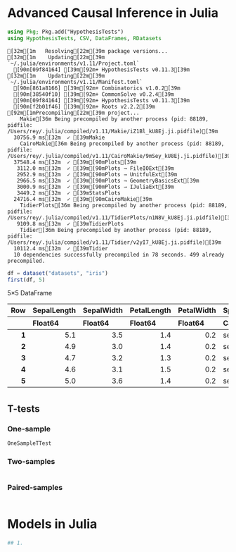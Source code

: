 # Advanced Causal Inference in Julia


```julia
using Pkg; Pkg.add("HypothesisTests")
using HypothesisTests, CSV, DataFrames, RDatasets
```

    [32m[1m   Resolving[22m[39m package versions...
    [32m[1m    Updating[22m[39m `~/.julia/environments/v1.11/Project.toml`
      [90m[09f84164] [39m[92m+ HypothesisTests v0.11.3[39m
    [32m[1m    Updating[22m[39m `~/.julia/environments/v1.11/Manifest.toml`
      [90m[861a8166] [39m[92m+ Combinatorics v1.0.2[39m
      [90m[38540f10] [39m[92m+ CommonSolve v0.2.4[39m
      [90m[09f84164] [39m[92m+ HypothesisTests v0.11.3[39m
      [90m[f2b01f46] [39m[92m+ Roots v2.2.2[39m
    [92m[1mPrecompiling[22m[39m project...
        Makie[36m Being precompiled by another process (pid: 88189, pidfile: /Users/rey/.julia/compiled/v1.11/Makie/iZ1Bl_kU8Ej.ji.pidfile)[39m
      30756.9 ms[32m  ✓ [39mMakie
        CairoMakie[36m Being precompiled by another process (pid: 88189, pidfile: /Users/rey/.julia/compiled/v1.11/CairoMakie/9mSey_kU8Ej.ji.pidfile)[39m
      37548.4 ms[32m  ✓ [39m[90mPlots[39m
       3112.0 ms[32m  ✓ [39m[90mPlots → FileIOExt[39m
       2952.9 ms[32m  ✓ [39m[90mPlots → UnitfulExt[39m
       2966.5 ms[32m  ✓ [39m[90mPlots → GeometryBasicsExt[39m
       3000.9 ms[32m  ✓ [39m[90mPlots → IJuliaExt[39m
       3449.2 ms[32m  ✓ [39mStatsPlots
      24716.4 ms[32m  ✓ [39m[90mCairoMakie[39m
        TidierPlots[36m Being precompiled by another process (pid: 88189, pidfile: /Users/rey/.julia/compiled/v1.11/TidierPlots/n1N8V_kU8Ej.ji.pidfile)[39m
       9109.8 ms[32m  ✓ [39mTidierPlots
        Tidier[36m Being precompiled by another process (pid: 88189, pidfile: /Users/rey/.julia/compiled/v1.11/Tidier/v2yI7_kU8Ej.ji.pidfile)[39m
      10112.4 ms[32m  ✓ [39mTidier
      10 dependencies successfully precompiled in 78 seconds. 499 already precompiled.



```julia
df = dataset("datasets", "iris")
first(df, 5)
```




<div><div style = "float: left;"><span>5×5 DataFrame</span></div><div style = "clear: both;"></div></div><div class = "data-frame" style = "overflow-x: scroll;"><table class = "data-frame" style = "margin-bottom: 6px;"><thead><tr class = "header"><th class = "rowNumber" style = "font-weight: bold; text-align: right;">Row</th><th style = "text-align: left;">SepalLength</th><th style = "text-align: left;">SepalWidth</th><th style = "text-align: left;">PetalLength</th><th style = "text-align: left;">PetalWidth</th><th style = "text-align: left;">Species</th></tr><tr class = "subheader headerLastRow"><th class = "rowNumber" style = "font-weight: bold; text-align: right;"></th><th title = "Float64" style = "text-align: left;">Float64</th><th title = "Float64" style = "text-align: left;">Float64</th><th title = "Float64" style = "text-align: left;">Float64</th><th title = "Float64" style = "text-align: left;">Float64</th><th title = "CategoricalArrays.CategoricalValue{String, UInt8}" style = "text-align: left;">Cat…</th></tr></thead><tbody><tr><td class = "rowNumber" style = "font-weight: bold; text-align: right;">1</td><td style = "text-align: right;">5.1</td><td style = "text-align: right;">3.5</td><td style = "text-align: right;">1.4</td><td style = "text-align: right;">0.2</td><td style = "text-align: left;">setosa</td></tr><tr><td class = "rowNumber" style = "font-weight: bold; text-align: right;">2</td><td style = "text-align: right;">4.9</td><td style = "text-align: right;">3.0</td><td style = "text-align: right;">1.4</td><td style = "text-align: right;">0.2</td><td style = "text-align: left;">setosa</td></tr><tr><td class = "rowNumber" style = "font-weight: bold; text-align: right;">3</td><td style = "text-align: right;">4.7</td><td style = "text-align: right;">3.2</td><td style = "text-align: right;">1.3</td><td style = "text-align: right;">0.2</td><td style = "text-align: left;">setosa</td></tr><tr><td class = "rowNumber" style = "font-weight: bold; text-align: right;">4</td><td style = "text-align: right;">4.6</td><td style = "text-align: right;">3.1</td><td style = "text-align: right;">1.5</td><td style = "text-align: right;">0.2</td><td style = "text-align: left;">setosa</td></tr><tr><td class = "rowNumber" style = "font-weight: bold; text-align: right;">5</td><td style = "text-align: right;">5.0</td><td style = "text-align: right;">3.6</td><td style = "text-align: right;">1.4</td><td style = "text-align: right;">0.2</td><td style = "text-align: left;">setosa</td></tr></tbody></table></div>



## T-tests

### One-sample


```julia
OneSampleTTest
```

### Two-samples


```julia

```

### Paired-samples


```julia

```

# Models in Julia


```julia
## 1. 
```
